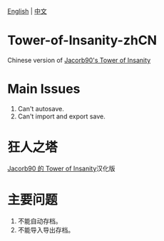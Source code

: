 [English](https://github.com/GSUI5051/Tower-of-Insanity-zhCN/blob/master/README.md#tower-of-insanity-zhcn) | [中文](https://github.com/GSUI5051/Tower-of-Insanity-zhCN/blob/master/README.md#%E7%8B%82%E4%BA%BA%E4%B9%8B%E5%A1%94)

# Tower-of-Insanity-zhCN
Chinese version of [Jacorb90's Tower of Insanity](https://github.com/Jacorb90/Tower-of-Insanity)

# Main Issues
1. Can't autosave.
2. Can't import and export save.

# 狂人之塔
[Jacorb90 的 Tower of Insanity](https://github.com/Jacorb90/Tower-of-Insanity)汉化版

# 主要问题
1. 不能自动存档。
2. 不能导入导出存档。

